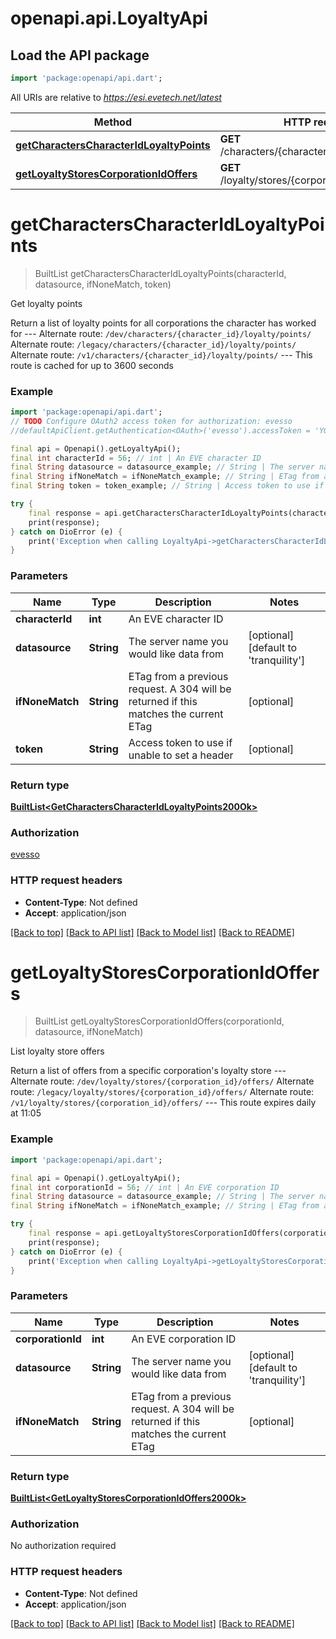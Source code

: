 # openapi.api.LoyaltyApi

## Load the API package
```dart
import 'package:openapi/api.dart';
```

All URIs are relative to *https://esi.evetech.net/latest*

Method | HTTP request | Description
------------- | ------------- | -------------
[**getCharactersCharacterIdLoyaltyPoints**](LoyaltyApi.md#getcharacterscharacteridloyaltypoints) | **GET** /characters/{character_id}/loyalty/points/ | Get loyalty points
[**getLoyaltyStoresCorporationIdOffers**](LoyaltyApi.md#getloyaltystorescorporationidoffers) | **GET** /loyalty/stores/{corporation_id}/offers/ | List loyalty store offers


# **getCharactersCharacterIdLoyaltyPoints**
> BuiltList<GetCharactersCharacterIdLoyaltyPoints200Ok> getCharactersCharacterIdLoyaltyPoints(characterId, datasource, ifNoneMatch, token)

Get loyalty points

Return a list of loyalty points for all corporations the character has worked for  --- Alternate route: `/dev/characters/{character_id}/loyalty/points/`  Alternate route: `/legacy/characters/{character_id}/loyalty/points/`  Alternate route: `/v1/characters/{character_id}/loyalty/points/`  --- This route is cached for up to 3600 seconds

### Example
```dart
import 'package:openapi/api.dart';
// TODO Configure OAuth2 access token for authorization: evesso
//defaultApiClient.getAuthentication<OAuth>('evesso').accessToken = 'YOUR_ACCESS_TOKEN';

final api = Openapi().getLoyaltyApi();
final int characterId = 56; // int | An EVE character ID
final String datasource = datasource_example; // String | The server name you would like data from
final String ifNoneMatch = ifNoneMatch_example; // String | ETag from a previous request. A 304 will be returned if this matches the current ETag
final String token = token_example; // String | Access token to use if unable to set a header

try {
    final response = api.getCharactersCharacterIdLoyaltyPoints(characterId, datasource, ifNoneMatch, token);
    print(response);
} catch on DioError (e) {
    print('Exception when calling LoyaltyApi->getCharactersCharacterIdLoyaltyPoints: $e\n');
}
```

### Parameters

Name | Type | Description  | Notes
------------- | ------------- | ------------- | -------------
 **characterId** | **int**| An EVE character ID | 
 **datasource** | **String**| The server name you would like data from | [optional] [default to 'tranquility']
 **ifNoneMatch** | **String**| ETag from a previous request. A 304 will be returned if this matches the current ETag | [optional] 
 **token** | **String**| Access token to use if unable to set a header | [optional] 

### Return type

[**BuiltList&lt;GetCharactersCharacterIdLoyaltyPoints200Ok&gt;**](GetCharactersCharacterIdLoyaltyPoints200Ok.md)

### Authorization

[evesso](../README.md#evesso)

### HTTP request headers

 - **Content-Type**: Not defined
 - **Accept**: application/json

[[Back to top]](#) [[Back to API list]](../README.md#documentation-for-api-endpoints) [[Back to Model list]](../README.md#documentation-for-models) [[Back to README]](../README.md)

# **getLoyaltyStoresCorporationIdOffers**
> BuiltList<GetLoyaltyStoresCorporationIdOffers200Ok> getLoyaltyStoresCorporationIdOffers(corporationId, datasource, ifNoneMatch)

List loyalty store offers

Return a list of offers from a specific corporation's loyalty store  --- Alternate route: `/dev/loyalty/stores/{corporation_id}/offers/`  Alternate route: `/legacy/loyalty/stores/{corporation_id}/offers/`  Alternate route: `/v1/loyalty/stores/{corporation_id}/offers/`  --- This route expires daily at 11:05

### Example
```dart
import 'package:openapi/api.dart';

final api = Openapi().getLoyaltyApi();
final int corporationId = 56; // int | An EVE corporation ID
final String datasource = datasource_example; // String | The server name you would like data from
final String ifNoneMatch = ifNoneMatch_example; // String | ETag from a previous request. A 304 will be returned if this matches the current ETag

try {
    final response = api.getLoyaltyStoresCorporationIdOffers(corporationId, datasource, ifNoneMatch);
    print(response);
} catch on DioError (e) {
    print('Exception when calling LoyaltyApi->getLoyaltyStoresCorporationIdOffers: $e\n');
}
```

### Parameters

Name | Type | Description  | Notes
------------- | ------------- | ------------- | -------------
 **corporationId** | **int**| An EVE corporation ID | 
 **datasource** | **String**| The server name you would like data from | [optional] [default to 'tranquility']
 **ifNoneMatch** | **String**| ETag from a previous request. A 304 will be returned if this matches the current ETag | [optional] 

### Return type

[**BuiltList&lt;GetLoyaltyStoresCorporationIdOffers200Ok&gt;**](GetLoyaltyStoresCorporationIdOffers200Ok.md)

### Authorization

No authorization required

### HTTP request headers

 - **Content-Type**: Not defined
 - **Accept**: application/json

[[Back to top]](#) [[Back to API list]](../README.md#documentation-for-api-endpoints) [[Back to Model list]](../README.md#documentation-for-models) [[Back to README]](../README.md)

